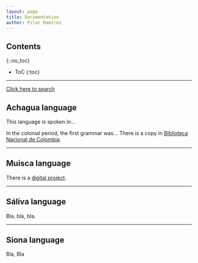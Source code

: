 ```yaml
---
layout: page
title: Documentation
author: Pilar Ramírez
---
```


## Contents
{:.no_toc}

* ToC
{:toc}

---

<a href="http://127.0.0.1:4000/lingcraft/search">Click here to search</a>

## Achagua language

This language is spoken in...

In the colonial period, the first grammar was... There is a copy in <a href="http://bibliotecanacional.gov.co/es-co/colecciones/biblioteca-digital/publicacion?nombre=Arte+y+vocabulario+de+la+lengua+achagua" target="_blank">Biblioteca Nacional de Colombia</a>.

---

## Muisca language

There is a <a href="http://muysca.cubun.org/Portada" target="_blank">digital project</a>.

---

## Sáliva language

Bla, bla, bla.

---

## Siona language

Bla, Bla
